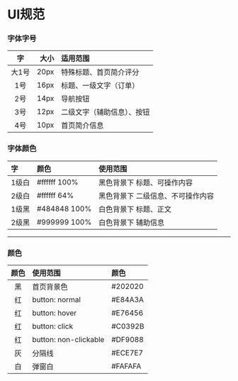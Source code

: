 # UI规范

### 字体字号
| 字 | 大小 | 适用范围 |
| :-: | -: | :- |
| 大1号 | 20px | 特殊标题、首页简介评分 |
| 1号 | 16px | 标题、一级文字（订单） |
| 2号 | 14px | 导航按钮 |
| 3号 | 12px | 二级文字（辅助信息）、按钮 |
| 4号 | 10px | 首页简介信息 |

### 字体颜色 
| 字 | 颜色 | 使用范围 |
| :- | :- |  :- |
| 1级白 | #ffffff 100% | 黑色背景下 标题、可操作内容|
| 2级白 | #ffffff 64% | 黑色背景下 二级信息、不可操作内容|
| 1级黑 | #484848 100%| 白色背景下 标题、正文 |
| 2级黑 | #999999 100% | 白色背景下 辅助信息 |

***
  
### 颜色
  
| 颜色 | 使用范围 | 颜色 |
| :-: | :- | :- |
| 黑 | 首页背景色 | #202020 |
| 红 | button: normal | #E84A3A |
| 红 | button: hover | #E76456 |
| 红 | button: click | #C0392B |
| 红 | button: non-clickable | #DF9088 |
| 灰 | 分隔线 | #ECE7E7 |
| 白 | 弹窗白 | #FAFAFA |
